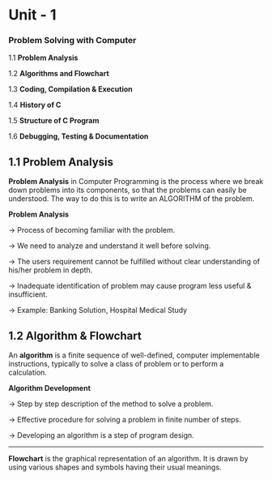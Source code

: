 # Unit - 1
### Problem Solving with Computer

1.1 **Problem Analysis**

1.2 **Algorithms and Flowchart**

1.3 **Coding, Compilation & Execution**

1.4 **History of C**

1.5 **Structure of C Program**

1.6 **Debugging, Testing & Documentation**

## 1.1 Problem Analysis

**Problem Analysis** in Computer Programming is the process where we break down problems into its components, so that the problems can easily be understood. The way to do this is to write an ALGORITHM of the problem.

 **Problem Analysis**

→ Process of becoming familiar with the problem.

→ We need to analyze and understand it well before solving.

→ The users requirement cannot be fulfilled without clear understanding of his/her 
  problem in depth. 

→ Inadequate identification of problem may cause program less useful & insufficient.

→ Example: Banking Solution, Hospital Medical Study

## 1.2 Algorithm & Flowchart

An **algorithm** is a finite sequence of well-defined, computer implementable instructions, typically to solve a class of problem or to perform a calculation.

**Algorithm Development**

→ Step by step description of the method to solve a problem.

→ Effective procedure for solving a problem in finite number of steps.

→ Developing an algorithm is a step of program design.

-----
**Flowchart** is the graphical representation of an algorithm. It is drawn by using various shapes and symbols having their usual meanings.
